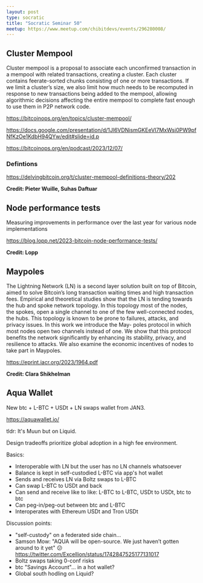 ```yaml
---
layout: post
type: socratic
title: "Socratic Seminar 50"
meetup: https://www.meetup.com/chibitdevs/events/296280008/ 
---
```


## Cluster Mempool

Cluster mempool is a proposal to associate each unconfirmed transaction in a mempool with related transactions, creating a cluster. Each cluster contains feerate-sorted chunks consisting of one or more transactions. If we limit a cluster’s size, we also limit how much needs to be recomputed in response to new transactions being added to the mempool, allowing algorithmic decisions affecting the entire mempool to complete fast enough to use them in P2P network code.

<https://bitcoinops.org/en/topics/cluster-mempool/>

<https://docs.google.com/presentation/d/1Jl6VDNismGKEeVI7MxWsi0PW9pfNfKzOe1KdbH94QYw/edit#slide=id.p>

<https://bitcoinops.org/en/podcast/2023/12/07/>

### Defintions

<https://delvingbitcoin.org/t/cluster-mempool-definitions-theory/202>

**Credit: Pieter Wuille, Suhas Daftuar**

## Node performance tests

Measuring improvements in performance over the last year for various node implementations

<https://blog.lopp.net/2023-bitcoin-node-performance-tests/>

**Credit: Lopp**

## Maypoles

The Lightning Network (LN) is a second layer solution built on top of
Bitcoin, aimed to solve Bitcoin’s long transaction waiting times and high
transaction fees. Empirical and theoretical studies show that the LN is
tending towards the hub and spoke network topology. In this topology
most of the nodes, the spokes, open a single channel to one of the few
well-connected nodes, the hubs. This topology is known to be prone to
failures, attacks, and privacy issues. In this work we introduce the May-
poles protocol in which most nodes open two channels instead of one. We
show that this protocol benefits the network significantly by enhancing its
stability, privacy, and resilience to attacks. We also examine the economic
incentives of nodes to take part in Maypoles.

<https://eprint.iacr.org/2023/1964.pdf>

**Credit: Clara Shikhelman**

## Aqua Wallet

New btc + L-BTC + USDt + LN swaps wallet from JAN3.

<https://aquawallet.io/>

tldr: It's Muun but on Liquid.

Design tradeoffs prioritize global adoption in a high fee environment.

Basics:
* Interoperable with LN but the user has no LN channels whatsoever
* Balance is kept in self-custodied L-BTC via app's hot wallet
* Sends and receives LN via Boltz swaps to L-BTC
* Can swap L-BTC to USDt and back
* Can send and receive like to like: L-BTC to L-BTC, USDt to USDt, btc to btc
* Can peg-in/peg-out between btc and L-BTC
* Interoperates with Ethereum USDt and Tron USDt

Discussion points:
* "self-custody" on a federated side chain...
* Samson Mow: "AQUA will be open-source. We just haven’t gotten around to it yet" 😕 <https://twitter.com/Excellion/status/1742847525177131017>
* Boltz swaps taking 0-conf risks
* btc "Savings Account"... in a hot wallet?
* Global south hodling on Liquid?
